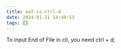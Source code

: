 ```yaml
---
title: eof-is-ctrl-d
date: 2024-01-21 14:49:53
tags: []
---
```

To input End of File in cli, you need ctrl + d;

